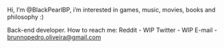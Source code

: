 Hi, I’m @BlackPearlBP, i’m interested in games, music, movies, books and philosophy :)

Back-end developer.
How to reach me:
  Reddit - WIP
    Twitter - WIP
      E-mail - brunnopedro.oliveira@gmail.com
      
